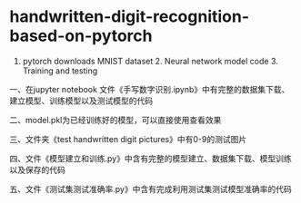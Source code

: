 # handwritten-digit-recognition-based-on-pytorch
1. pytorch downloads MNIST dataset 2. Neural network model code 3. Training and testing

一、在jupyter notebook 文件《手写数字识别.ipynb》中有完整的数据集下载、建立模型、训练模型以及测试模型的代码

二、model.pkl为已经训练好的模型，可以直接使用查看效果

三、文件夹《test handwritten digit pictures》中有0-9的测试图片

四、文件《模型建立和训练.py》中含有完整的模型建立、数据集下载、模型训练以及保存的代码

五、文件《测试集测试准确率.py》中含有完成利用测试集测试模型准确率的代码


